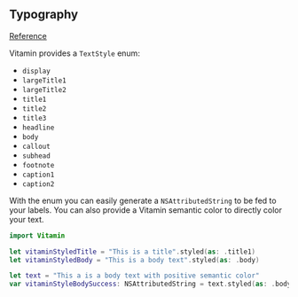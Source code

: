 ## Typography
[Reference](https://www.decathlon.design/726f8c765/p/860e14-typography/b/208916)

Vitamin provides a `TextStyle` enum:
- `display`
- `largeTitle1`
- `largeTitle2`
- `title1`
- `title2`
- `title3`
- `headline`
- `body`
- `callout`
- `subhead`
- `footnote`
- `caption1`
- `caption2`

With the enum you can easily generate a `NSAttributedString` to be fed to your labels.
You can also provide a Vitamin semantic color to directly color your text.

```swift
import Vitamin

let vitaminStyledTitle = "This is a title".styled(as: .title1)
let vitaminStyledBody = "This is a body text".styled(as: .body)

let text = "This a is a body text with positive semantic color"
var vitaminStyleBodySuccess: NSAttributedString = text.styled(as: .body, with:  VitaminColor.Core.Content.positive)
```

